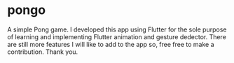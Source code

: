 # pongo
A simple Pong game. I developed this app using Flutter for the sole purpose of learning and implementing Flutter animation and gesture dedector. There are still more features I will like to add to the app so, free free to make a contribution.
Thank you.
